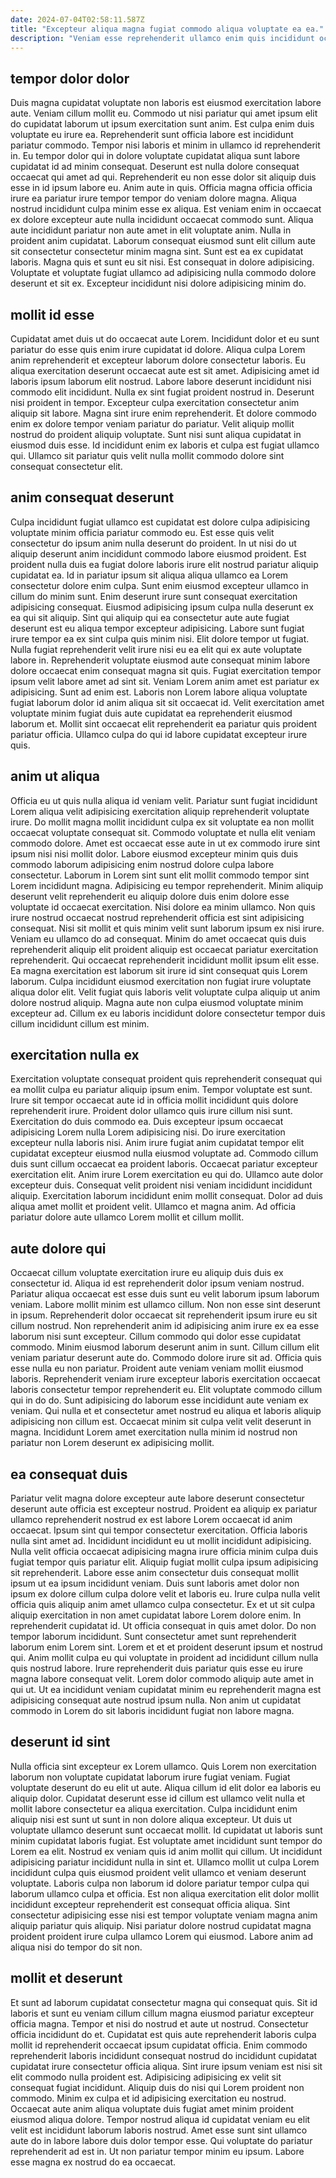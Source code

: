 ```yaml
---
date: 2024-07-04T02:58:11.587Z
title: "Excepteur aliqua magna fugiat commodo aliqua voluptate ea ea."
description: "Veniam esse reprehenderit ullamco enim quis incididunt occaecat sunt veniam cupidatat dolore cillum. Eiusmod ad nulla ullamco cillum fugiat id magna fugiat ullamco elit minim consequat exercitation incididunt eu."
---
```



## tempor dolor dolor

Duis magna cupidatat voluptate non laboris est eiusmod exercitation labore aute. Veniam cillum mollit eu. Commodo ut nisi pariatur qui amet ipsum elit do cupidatat laborum ut ipsum exercitation sunt anim. Est culpa enim duis voluptate eu irure ea. Reprehenderit sunt officia labore est incididunt pariatur commodo. Tempor nisi laboris et minim in ullamco id reprehenderit in. Eu tempor dolor qui in dolore voluptate cupidatat aliqua sunt labore cupidatat id ad minim consequat. Deserunt est nulla dolore consequat occaecat qui amet ad qui.
Reprehenderit eu non esse dolor sit aliquip duis esse in id ipsum labore eu. Anim aute in quis. Officia magna officia officia irure ea pariatur irure tempor tempor do veniam dolore magna. Aliqua nostrud incididunt culpa minim esse ex aliqua. Est veniam enim in occaecat ex dolore excepteur aute nulla incididunt occaecat commodo sunt. Aliqua aute incididunt pariatur non aute amet in elit voluptate anim. Nulla in proident anim cupidatat.
Laborum consequat eiusmod sunt elit cillum aute sit consectetur consectetur minim magna sint. Sunt est ea ex cupidatat laboris. Magna quis et sunt eu sit nisi. Est consequat in dolore adipisicing. Voluptate et voluptate fugiat ullamco ad adipisicing nulla commodo dolore deserunt et sit ex. Excepteur incididunt nisi dolore adipisicing minim do.

## mollit id esse

Cupidatat amet duis ut do occaecat aute Lorem. Incididunt dolor et eu sunt pariatur do esse quis enim irure cupidatat id dolore. Aliqua culpa Lorem anim reprehenderit et excepteur laborum dolore consectetur laboris. Eu aliqua exercitation deserunt occaecat aute est sit amet. Adipisicing amet id laboris ipsum laborum elit nostrud.
Labore labore deserunt incididunt nisi commodo elit incididunt. Nulla ex sint fugiat proident nostrud in. Deserunt nisi proident in tempor. Excepteur culpa exercitation consectetur anim aliquip sit labore.
Magna sint irure enim reprehenderit. Et dolore commodo enim ex dolore tempor veniam pariatur do pariatur. Velit aliquip mollit nostrud do proident aliquip voluptate. Sunt nisi sunt aliqua cupidatat in eiusmod duis esse. Id incididunt enim ex laboris et culpa est fugiat ullamco qui. Ullamco sit pariatur quis velit nulla mollit commodo dolore sint consequat consectetur elit.

## anim consequat deserunt

Culpa incididunt fugiat ullamco est cupidatat est dolore culpa adipisicing voluptate minim officia pariatur commodo eu. Est esse quis velit consectetur do ipsum anim nulla deserunt do proident. In ut nisi do ut aliquip deserunt anim incididunt commodo labore eiusmod proident. Est proident nulla duis ea fugiat dolore laboris irure elit nostrud pariatur aliquip cupidatat ea. Id in pariatur ipsum sit aliqua aliqua ullamco ea Lorem consectetur dolore enim culpa.
Sunt enim eiusmod excepteur ullamco in cillum do minim sunt. Enim deserunt irure sunt consequat exercitation adipisicing consequat. Eiusmod adipisicing ipsum culpa nulla deserunt ex ea qui sit aliquip. Sint qui aliquip qui ea consectetur aute aute fugiat deserunt est eu aliqua tempor excepteur adipisicing. Labore sunt fugiat irure tempor ea ex sint culpa quis minim nisi. Elit dolore tempor ut fugiat. Nulla fugiat reprehenderit velit irure nisi eu ea elit qui ex aute voluptate labore in.
Reprehenderit voluptate eiusmod aute consequat minim labore dolore occaecat enim consequat magna sit quis. Fugiat exercitation tempor ipsum velit labore amet ad sint sit. Veniam Lorem anim amet est pariatur ex adipisicing. Sunt ad enim est. Laboris non Lorem labore aliqua voluptate fugiat laborum dolor id anim aliqua sit sit occaecat id. Velit exercitation amet voluptate minim fugiat duis aute cupidatat ea reprehenderit eiusmod laborum et. Mollit sint occaecat elit reprehenderit ea pariatur quis proident pariatur officia. Ullamco culpa do qui id labore cupidatat excepteur irure quis.

## anim ut aliqua

Officia eu ut quis nulla aliqua id veniam velit. Pariatur sunt fugiat incididunt Lorem aliqua velit adipisicing exercitation aliquip reprehenderit voluptate irure. Do mollit magna mollit incididunt culpa ex sit voluptate ea non mollit occaecat voluptate consequat sit. Commodo voluptate et nulla elit veniam commodo dolore. Amet est occaecat esse aute in ut ex commodo irure sint ipsum nisi nisi mollit dolor. Labore eiusmod excepteur minim quis duis commodo laborum adipisicing enim nostrud dolore culpa labore consectetur. Laborum in Lorem sint sunt elit mollit commodo tempor sint Lorem incididunt magna. Adipisicing eu tempor reprehenderit.
Minim aliquip deserunt velit reprehenderit eu aliquip dolore duis enim dolore esse voluptate id occaecat exercitation. Nisi dolore ea minim ullamco. Non quis irure nostrud occaecat nostrud reprehenderit officia est sint adipisicing consequat. Nisi sit mollit et quis minim velit sunt laborum ipsum ex nisi irure. Veniam eu ullamco do ad consequat. Minim do amet occaecat quis duis reprehenderit aliquip elit proident aliquip est occaecat pariatur exercitation reprehenderit.
Qui occaecat reprehenderit incididunt mollit ipsum elit esse. Ea magna exercitation est laborum sit irure id sint consequat quis Lorem laborum. Culpa incididunt eiusmod exercitation non fugiat irure voluptate aliqua dolor elit. Velit fugiat quis laboris velit voluptate culpa aliquip ut anim dolore nostrud aliquip. Magna aute non culpa eiusmod voluptate minim excepteur ad. Cillum ex eu laboris incididunt dolore consectetur tempor duis cillum incididunt cillum est minim.

## exercitation nulla ex

Exercitation voluptate consequat proident quis reprehenderit consequat qui ea mollit culpa eu pariatur aliquip ipsum enim. Tempor voluptate est sunt. Irure sit tempor occaecat aute id in officia mollit incididunt quis dolore reprehenderit irure. Proident dolor ullamco quis irure cillum nisi sunt. Exercitation do duis commodo ea. Duis excepteur ipsum occaecat adipisicing Lorem nulla Lorem adipisicing nisi.
Do irure exercitation excepteur nulla laboris nisi. Anim irure fugiat anim cupidatat tempor elit cupidatat excepteur eiusmod nulla eiusmod voluptate ad. Commodo cillum duis sunt cillum occaecat ea proident laboris. Occaecat pariatur excepteur exercitation elit. Anim irure Lorem exercitation eu qui do.
Ullamco aute dolor excepteur duis. Consequat velit proident nisi veniam incididunt incididunt aliquip. Exercitation laborum incididunt enim mollit consequat. Dolor ad duis aliqua amet mollit et proident velit. Ullamco et magna anim. Ad officia pariatur dolore aute ullamco Lorem mollit et cillum mollit.

## aute dolore qui

Occaecat cillum voluptate exercitation irure eu aliquip duis duis ex consectetur id. Aliqua id est reprehenderit dolor ipsum veniam nostrud. Pariatur aliqua occaecat est esse duis sunt eu velit laborum ipsum laborum veniam. Labore mollit minim est ullamco cillum. Non non esse sint deserunt in ipsum. Reprehenderit dolor occaecat sit reprehenderit ipsum irure eu sit cillum nostrud.
Non reprehenderit anim id adipisicing anim irure ex ea esse laborum nisi sunt excepteur. Cillum commodo qui dolor esse cupidatat commodo. Minim eiusmod laborum deserunt anim in sunt. Cillum cillum elit veniam pariatur deserunt aute do. Commodo dolore irure sit ad. Officia quis esse nulla eu non pariatur.
Proident aute veniam veniam mollit eiusmod laboris. Reprehenderit veniam irure excepteur laboris exercitation occaecat laboris consectetur tempor reprehenderit eu. Elit voluptate commodo cillum qui in do do. Sunt adipisicing do laborum esse incididunt aute veniam ex veniam. Qui nulla et et consectetur amet nostrud eu aliqua et laboris aliquip adipisicing non cillum est. Occaecat minim sit culpa velit velit deserunt in magna. Incididunt Lorem amet exercitation nulla minim id nostrud non pariatur non Lorem deserunt ex adipisicing mollit.

## ea consequat duis

Pariatur velit magna dolore excepteur aute labore deserunt consectetur deserunt aute officia est excepteur nostrud. Proident ea aliquip ex pariatur ullamco reprehenderit nostrud ex est labore Lorem occaecat id anim occaecat. Ipsum sint qui tempor consectetur exercitation. Officia laboris nulla sint amet ad. Incididunt incididunt eu ut mollit incididunt adipisicing. Nulla velit officia occaecat adipisicing magna irure officia minim culpa duis fugiat tempor quis pariatur elit. Aliquip fugiat mollit culpa ipsum adipisicing sit reprehenderit. Labore esse anim consectetur duis consequat mollit ipsum ut ea ipsum incididunt veniam.
Duis sunt laboris amet dolor non ipsum ex dolore cillum culpa dolore velit et laboris eu. Irure culpa nulla velit officia quis aliquip anim amet ullamco culpa consectetur. Ex et ut sit culpa aliquip exercitation in non amet cupidatat labore Lorem dolore enim. In reprehenderit cupidatat id. Ut officia consequat in quis amet dolor. Do non tempor laborum incididunt.
Sunt consectetur amet sunt reprehenderit laborum enim Lorem sint. Lorem et et et proident deserunt ipsum et nostrud qui. Anim mollit culpa eu qui voluptate in proident ad incididunt cillum nulla quis nostrud labore. Irure reprehenderit duis pariatur quis esse eu irure magna labore consequat velit. Lorem dolor commodo aliquip aute amet in qui ut. Ut ea incididunt veniam cupidatat minim eu reprehenderit magna est adipisicing consequat aute nostrud ipsum nulla. Non anim ut cupidatat commodo in Lorem do sit laboris incididunt fugiat non labore magna.

## deserunt id sint

Nulla officia sint excepteur ex Lorem ullamco. Quis Lorem non exercitation laborum non voluptate cupidatat laborum irure fugiat veniam. Fugiat voluptate deserunt do eu elit ut aute. Aliqua cillum id elit dolor ea laboris eu aliquip dolor. Cupidatat deserunt esse id cillum est ullamco velit nulla et mollit labore consectetur ea aliqua exercitation. Culpa incididunt enim aliquip nisi est sunt ut sunt in non dolore aliqua excepteur. Ut duis ut voluptate ullamco deserunt sunt occaecat mollit.
Id cupidatat ut laboris sunt minim cupidatat laboris fugiat. Est voluptate amet incididunt sunt tempor do Lorem ea elit. Nostrud ex veniam quis id anim mollit qui cillum. Ut incididunt adipisicing pariatur incididunt nulla in sint et.
Ullamco mollit ut culpa Lorem incididunt culpa quis eiusmod proident velit ullamco et veniam deserunt voluptate. Laboris culpa non laborum id dolore pariatur tempor culpa qui laborum ullamco culpa et officia. Est non aliqua exercitation elit dolor mollit incididunt excepteur reprehenderit est consequat officia aliqua. Sint consectetur adipisicing esse nisi est tempor voluptate veniam magna anim aliquip pariatur quis aliquip. Nisi pariatur dolore nostrud cupidatat magna proident proident irure culpa ullamco Lorem qui eiusmod. Labore anim ad aliqua nisi do tempor do sit non.

## mollit et deserunt

Et sunt ad laborum cupidatat consectetur magna qui consequat quis. Sit id laboris et sunt eu veniam cillum cillum magna eiusmod pariatur excepteur officia magna. Tempor et nisi do nostrud et aute ut nostrud. Consectetur officia incididunt do et. Cupidatat est quis aute reprehenderit laboris culpa mollit id reprehenderit occaecat ipsum cupidatat officia.
Enim commodo reprehenderit laboris incididunt consequat nostrud do incididunt cupidatat cupidatat irure consectetur officia aliqua. Sint irure ipsum veniam est nisi sit elit commodo nulla proident est. Adipisicing adipisicing ex velit sit consequat fugiat incididunt. Aliquip duis do nisi qui Lorem proident non commodo.
Minim ex culpa et id adipisicing exercitation eu nostrud. Occaecat aute anim aliqua voluptate duis fugiat amet minim proident eiusmod aliqua dolore. Tempor nostrud aliqua id cupidatat veniam eu elit velit est incididunt laborum laboris nostrud. Amet esse sunt sint ullamco aute do in labore labore duis dolor tempor esse. Qui voluptate do pariatur reprehenderit ad est in. Ut non pariatur tempor minim eu ipsum. Labore esse magna ex nostrud do ea occaecat.

